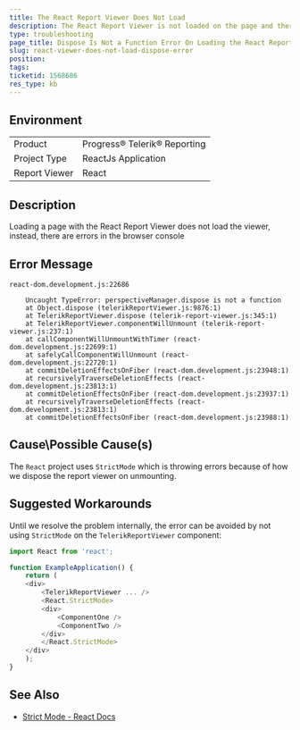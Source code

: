 ```yaml
---
title: The React Report Viewer Does Not Load
description: The React Report Viewer is not loaded on the page and there are errors in the console
type: troubleshooting
page_title: Dispose Is Not a Function Error On Loading the React Report Viewer
slug: react-viewer-does-not-load-dispose-error
position: 
tags: 
ticketid: 1568686
res_type: kb
---
```


## Environment
<table>
	<tbody>
		<tr>
			<td>Product</td>
			<td>Progress® Telerik® Reporting</td>
		</tr>
		<tr>
			<td>Project Type</td>
			<td>ReactJs Application</td>
		</tr>
		<tr>
			<td>Report Viewer</td>
			<td>React</td>
		</tr>
	</tbody>
</table>

## Description

Loading a page with the React Report Viewer does not load the viewer, instead, there are errors in the browser console

## Error Message

````
react-dom.development.js:22686 

	Uncaught TypeError: perspectiveManager.dispose is not a function
	at Object.dispose (telerikReportViewer.js:9876:1)
	at TelerikReportViewer.dispose (telerik-report-viewer.js:345:1)
	at TelerikReportViewer.componentWillUnmount (telerik-report-viewer.js:237:1)
	at callComponentWillUnmountWithTimer (react-dom.development.js:22699:1)
	at safelyCallComponentWillUnmount (react-dom.development.js:22720:1)
	at commitDeletionEffectsOnFiber (react-dom.development.js:23948:1)
	at recursivelyTraverseDeletionEffects (react-dom.development.js:23813:1)
	at commitDeletionEffectsOnFiber (react-dom.development.js:23937:1)
	at recursivelyTraverseDeletionEffects (react-dom.development.js:23813:1)
	at commitDeletionEffectsOnFiber (react-dom.development.js:23988:1)
````


## Cause\Possible Cause(s)

The `React` project uses `StrictMode` which is throwing errors because of how we dispose the report viewer on unmounting.

## Suggested Workarounds

Until we resolve the problem internally, the error can be avoided by not using `StrictMode` on the `TelerikReportViewer` component:

````TypeScript
import React from 'react';

function ExampleApplication() {
	return (
	<div>
		<TelerikReportViewer ... />
		<React.StrictMode>
		<div>
			<ComponentOne />
			<ComponentTwo />
		</div>
		</React.StrictMode>
	</div>
	);
}
````


## See Also

* [Strict Mode - React Docs](https://reactjs.org/docs/strict-mode.html)